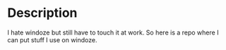 # Description
I hate windoze but still have to touch it at work. So here is a repo where I can put stuff I use on windoze.
